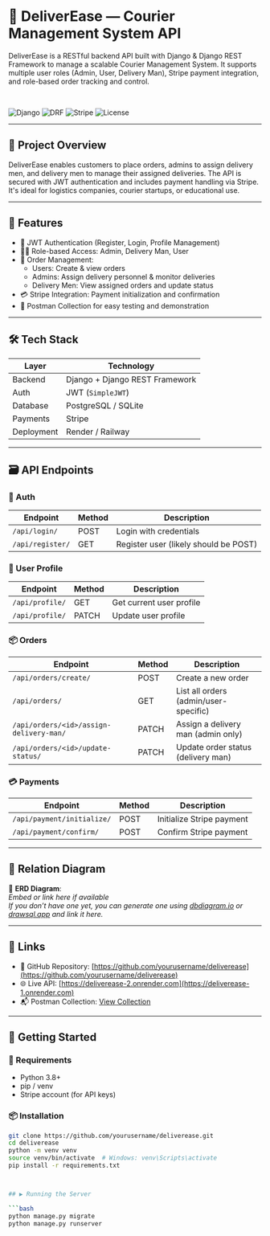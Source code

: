 # 🚚 DeliverEase — Courier Management System API

DeliverEase is a RESTful backend API built with Django & Django REST Framework to manage a scalable Courier Management System. It supports multiple user roles (Admin, User, Delivery Man), Stripe payment integration, and role-based order tracking and control.

<br/>

![Django](https://img.shields.io/badge/built%20with-Django-092E20?logo=django&logoColor=white)
![DRF](https://img.shields.io/badge/API-REST%20Framework-red)
![Stripe](https://img.shields.io/badge/payment-Stripe-blue)
![License](https://img.shields.io/badge/license-MIT-green)

---

## 📄 Project Overview

DeliverEase enables customers to place orders, admins to assign delivery men, and delivery men to manage their assigned deliveries. The API is secured with JWT authentication and includes payment handling via Stripe. It's ideal for logistics companies, courier startups, or educational use.

---

## 🧩 Features

- 🔐 JWT Authentication (Register, Login, Profile Management)
- 🧑‍💼 Role-based Access: Admin, Delivery Man, User
- 🛒 Order Management:
  - Users: Create & view orders
  - Admins: Assign delivery personnel & monitor deliveries
  - Delivery Men: View assigned orders and update status
- 💳 Stripe Integration: Payment initialization and confirmation
- 🧪 Postman Collection for easy testing and demonstration

---

## 🛠️ Tech Stack

| Layer      | Technology                      |
|------------|----------------------------------|
| Backend    | Django + Django REST Framework   |
| Auth       | JWT (`SimpleJWT`)                |
| Database   | PostgreSQL / SQLite              |
| Payments   | Stripe                           |
| Deployment | Render / Railway                 |

---

## 🗃️ API Endpoints

### 🔐 Auth
| Endpoint              | Method | Description        |
|-----------------------|--------|--------------------|
| `/api/login/`         | POST   | Login with credentials |
| `/api/register/`      | GET    | Register user (likely should be POST) |

### 👤 User Profile
| Endpoint              | Method | Description             |
|-----------------------|--------|-------------------------|
| `/api/profile/`       | GET    | Get current user profile |
| `/api/profile/`       | PATCH  | Update user profile      |

### 📦 Orders
| Endpoint                                   | Method | Description                     |
|--------------------------------------------|--------|---------------------------------|
| `/api/orders/create/`                      | POST   | Create a new order              |
| `/api/orders/`                              | GET    | List all orders (admin/user-specific) |
| `/api/orders/<id>/assign-delivery-man/`    | PATCH  | Assign a delivery man (admin only) |
| `/api/orders/<id>/update-status/`          | PATCH  | Update order status (delivery man) |

### 💳 Payments
| Endpoint                          | Method | Description               |
|-----------------------------------|--------|---------------------------|
| `/api/payment/initialize/`       | POST   | Initialize Stripe payment |
| `/api/payment/confirm/`          | POST   | Confirm Stripe payment    |

---

## 🔗 Relation Diagram

📎 **ERD Diagram**:  
_Embed or link here if available_  
_If you don’t have one yet, you can generate one using [dbdiagram.io](https://dbdiagram.io) or [drawsql.app](https://drawsql.app) and link it here._

---

## 🔗 Links

- 📂 GitHub Repository: [https://github.com/yourusername/deliverease](https://github.com/yourusername/deliverease)
- 🌐 Live API: [https://deliverease-2.onrender.com](https://deliverease-1.onrender.com)
- 📬 Postman Collection: [View Collection](https://bold-shuttle-486769.postman.co/workspace/SM-Technoly~f1bb514e-5f69-44fb-9b56-3e27013e6a5a/collection/25281354-7faf8d08-abca-4bba-a8eb-e802101ffbf6?action=share&source=collection_link&creator=25281354)

---

## 🚀 Getting Started

### 🔧 Requirements

- Python 3.8+
- pip / venv
- Stripe account (for API keys)

### 📦 Installation

```bash
git clone https://github.com/yourusername/deliverease.git
cd deliverease
python -m venv venv
source venv/bin/activate  # Windows: venv\Scripts\activate
pip install -r requirements.txt



## ▶️ Running the Server

```bash
python manage.py migrate
python manage.py runserver



